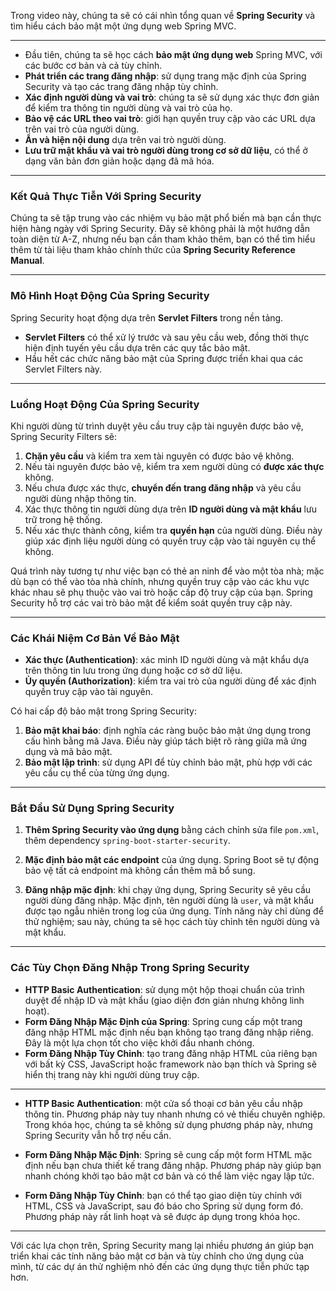 Trong video này, chúng ta sẽ có cái nhìn tổng quan về **Spring Security** và tìm hiểu cách bảo mật một ứng dụng web Spring MVC.

---

- Đầu tiên, chúng ta sẽ học cách **bảo mật ứng dụng web** Spring MVC, với các bước cơ bản và cả tùy chỉnh.
- **Phát triển các trang đăng nhập**: sử dụng trang mặc định của Spring Security và tạo các trang đăng nhập tùy chỉnh.
- **Xác định người dùng và vai trò**: chúng ta sẽ sử dụng xác thực đơn giản để kiểm tra thông tin người dùng và vai trò của họ.
- **Bảo vệ các URL theo vai trò**: giới hạn quyền truy cập vào các URL dựa trên vai trò của người dùng.
- **Ẩn và hiện nội dung** dựa trên vai trò người dùng.
- **Lưu trữ mật khẩu và vai trò người dùng trong cơ sở dữ liệu**, có thể ở dạng văn bản đơn giản hoặc dạng đã mã hóa.

---

### Kết Quả Thực Tiễn Với Spring Security

Chúng ta sẽ tập trung vào các nhiệm vụ bảo mật phổ biến mà bạn cần thực hiện hàng ngày với Spring Security. Đây sẽ không phải là một hướng dẫn toàn diện từ A-Z, nhưng nếu bạn cần tham khảo thêm, bạn có thể tìm hiểu thêm từ tài liệu tham khảo chính thức của **Spring Security Reference Manual**.

---

### Mô Hình Hoạt Động Của Spring Security

Spring Security hoạt động dựa trên **Servlet Filters** trong nền tảng. 

- **Servlet Filters** có thể xử lý trước và sau yêu cầu web, đồng thời thực hiện định tuyến yêu cầu dựa trên các quy tắc bảo mật.
- Hầu hết các chức năng bảo mật của Spring được triển khai qua các Servlet Filters này.

---

### Luồng Hoạt Động Của Spring Security

Khi người dùng từ trình duyệt yêu cầu truy cập tài nguyên được bảo vệ, Spring Security Filters sẽ:
  
1. **Chặn yêu cầu** và kiểm tra xem tài nguyên có được bảo vệ không.
2. Nếu tài nguyên được bảo vệ, kiểm tra xem người dùng có **được xác thực** không.
3. Nếu chưa được xác thực, **chuyển đến trang đăng nhập** và yêu cầu người dùng nhập thông tin.
4. Xác thực thông tin người dùng dựa trên **ID người dùng và mật khẩu** lưu trữ trong hệ thống.
5. Nếu xác thực thành công, kiểm tra **quyền hạn** của người dùng. Điều này giúp xác định liệu người dùng có quyền truy cập vào tài nguyên cụ thể không.

Quá trình này tương tự như việc bạn có thẻ an ninh để vào một tòa nhà; mặc dù bạn có thể vào tòa nhà chính, nhưng quyền truy cập vào các khu vực khác nhau sẽ phụ thuộc vào vai trò hoặc cấp độ truy cập của bạn. Spring Security hỗ trợ các vai trò bảo mật để kiểm soát quyền truy cập này.

---

### Các Khái Niệm Cơ Bản Về Bảo Mật

- **Xác thực (Authentication)**: xác minh ID người dùng và mật khẩu dựa trên thông tin lưu trong ứng dụng hoặc cơ sở dữ liệu.
- **Ủy quyền (Authorization)**: kiểm tra vai trò của người dùng để xác định quyền truy cập vào tài nguyên.
  
Có hai cấp độ bảo mật trong Spring Security:
1. **Bảo mật khai báo**: định nghĩa các ràng buộc bảo mật ứng dụng trong cấu hình bằng mã Java. Điều này giúp tách biệt rõ ràng giữa mã ứng dụng và mã bảo mật.
2. **Bảo mật lập trình**: sử dụng API để tùy chỉnh bảo mật, phù hợp với các yêu cầu cụ thể của từng ứng dụng.

---

### Bắt Đầu Sử Dụng Spring Security

1. **Thêm Spring Security vào ứng dụng** bằng cách chỉnh sửa file `pom.xml`, thêm dependency `spring-boot-starter-security`.
   
2. **Mặc định bảo mật các endpoint** của ứng dụng. Spring Boot sẽ tự động bảo vệ tất cả endpoint mà không cần thêm mã bổ sung.

3. **Đăng nhập mặc định**: khi chạy ứng dụng, Spring Security sẽ yêu cầu người dùng đăng nhập. Mặc định, tên người dùng là `user`, và mật khẩu được tạo ngẫu nhiên trong log của ứng dụng. Tính năng này chỉ dùng để thử nghiệm; sau này, chúng ta sẽ học cách tùy chỉnh tên người dùng và mật khẩu.

---

### Các Tùy Chọn Đăng Nhập Trong Spring Security

- **HTTP Basic Authentication**: sử dụng một hộp thoại chuẩn của trình duyệt để nhập ID và mật khẩu (giao diện đơn giản nhưng không linh hoạt).
- **Form Đăng Nhập Mặc Định của Spring**: Spring cung cấp một trang đăng nhập HTML mặc định nếu bạn không tạo trang đăng nhập riêng. Đây là một lựa chọn tốt cho việc khởi đầu nhanh chóng.
- **Form Đăng Nhập Tùy Chỉnh**: tạo trang đăng nhập HTML của riêng bạn với bất kỳ CSS, JavaScript hoặc framework nào bạn thích và Spring sẽ hiển thị trang này khi người dùng truy cập.

---

- **HTTP Basic Authentication**: một cửa sổ thoại cơ bản yêu cầu nhập thông tin. Phương pháp này tuy nhanh nhưng có vẻ thiếu chuyên nghiệp. Trong khóa học, chúng ta sẽ không sử dụng phương pháp này, nhưng Spring Security vẫn hỗ trợ nếu cần.

- **Form Đăng Nhập Mặc Định**: Spring sẽ cung cấp một form HTML mặc định nếu bạn chưa thiết kế trang đăng nhập. Phương pháp này giúp bạn nhanh chóng khởi tạo bảo mật cơ bản và có thể làm việc ngay lập tức.

- **Form Đăng Nhập Tùy Chỉnh**: bạn có thể tạo giao diện tùy chỉnh với HTML, CSS và JavaScript, sau đó báo cho Spring sử dụng form đó. Phương pháp này rất linh hoạt và sẽ được áp dụng trong khóa học.

---

Với các lựa chọn trên, Spring Security mang lại nhiều phương án giúp bạn triển khai các tính năng bảo mật cơ bản và tùy chỉnh cho ứng dụng của mình, từ các dự án thử nghiệm nhỏ đến các ứng dụng thực tiễn phức tạp hơn.

